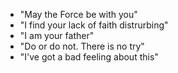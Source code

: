 - "May the Force be with you"
- "I find your lack of faith distrurbing"
- "I am your father"
- "Do or do not. There is no try"
- "I've got a bad feeling about this"
